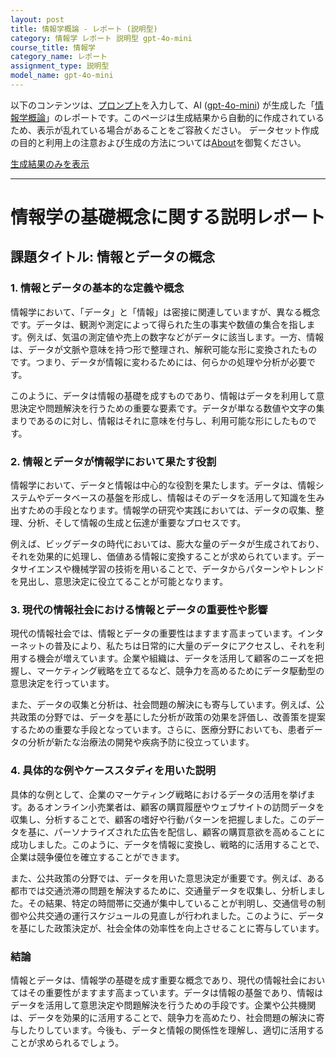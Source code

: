 ```yaml
---
layout: post
title: 情報学概論 - レポート (説明型)
category: 情報学 レポート 説明型 gpt-4o-mini
course_title: 情報学
category_name: レポート
assignment_type: 説明型
model_name: gpt-4o-mini
---
```


以下のコンテンツは、[プロンプト](file://../../synthetic_assignments/generated/情報学/gpt-4o-mini/)を入力して、AI ([gpt-4o-mini](contents/gpt-4o-mini)) が生成した「[情報学概論](/contents/情報学/)」のレポートです。このページは生成結果から自動的に作成されているため、表示が乱れている場合があることをご容赦ください。
データセット作成の目的と利用上の注意および生成の方法については[About](/About)を御覧ください。

[生成結果のみを表示](file://../../synthetic_assignments/generated/情報学/gpt-4o-mini/)
  

***
  
# 情報学の基礎概念に関する説明レポート

## 課題タイトル: 情報とデータの概念

### 1. 情報とデータの基本的な定義や概念

情報学において、「データ」と「情報」は密接に関連していますが、異なる概念です。データは、観測や測定によって得られた生の事実や数値の集合を指します。例えば、気温の測定値や売上の数字などがデータに該当します。一方、情報は、データが文脈や意味を持つ形で整理され、解釈可能な形に変換されたものです。つまり、データが情報に変わるためには、何らかの処理や分析が必要です。

このように、データは情報の基礎を成すものであり、情報はデータを利用して意思決定や問題解決を行うための重要な要素です。データが単なる数値や文字の集まりであるのに対し、情報はそれに意味を付与し、利用可能な形にしたものです。

### 2. 情報とデータが情報学において果たす役割

情報学において、データと情報は中心的な役割を果たします。データは、情報システムやデータベースの基盤を形成し、情報はそのデータを活用して知識を生み出すための手段となります。情報学の研究や実践においては、データの収集、整理、分析、そして情報の生成と伝達が重要なプロセスです。

例えば、ビッグデータの時代においては、膨大な量のデータが生成されており、それを効果的に処理し、価値ある情報に変換することが求められています。データサイエンスや機械学習の技術を用いることで、データからパターンやトレンドを見出し、意思決定に役立てることが可能となります。

### 3. 現代の情報社会における情報とデータの重要性や影響

現代の情報社会では、情報とデータの重要性はますます高まっています。インターネットの普及により、私たちは日常的に大量のデータにアクセスし、それを利用する機会が増えています。企業や組織は、データを活用して顧客のニーズを把握し、マーケティング戦略を立てるなど、競争力を高めるためにデータ駆動型の意思決定を行っています。

また、データの収集と分析は、社会問題の解決にも寄与しています。例えば、公共政策の分野では、データを基にした分析が政策の効果を評価し、改善策を提案するための重要な手段となっています。さらに、医療分野においても、患者データの分析が新たな治療法の開発や疾病予防に役立っています。

### 4. 具体的な例やケーススタディを用いた説明

具体的な例として、企業のマーケティング戦略におけるデータの活用を挙げます。あるオンライン小売業者は、顧客の購買履歴やウェブサイトの訪問データを収集し、分析することで、顧客の嗜好や行動パターンを把握しました。このデータを基に、パーソナライズされた広告を配信し、顧客の購買意欲を高めることに成功しました。このように、データを情報に変換し、戦略的に活用することで、企業は競争優位を確立することができます。

また、公共政策の分野では、データを用いた意思決定が重要です。例えば、ある都市では交通渋滞の問題を解決するために、交通量データを収集し、分析しました。その結果、特定の時間帯に交通が集中していることが判明し、交通信号の制御や公共交通の運行スケジュールの見直しが行われました。このように、データを基にした政策決定が、社会全体の効率性を向上させることに寄与しています。

### 結論

情報とデータは、情報学の基礎を成す重要な概念であり、現代の情報社会においてはその重要性がますます高まっています。データは情報の基盤であり、情報はデータを活用して意思決定や問題解決を行うための手段です。企業や公共機関は、データを効果的に活用することで、競争力を高めたり、社会問題の解決に寄与したりしています。今後も、データと情報の関係性を理解し、適切に活用することが求められるでしょう。
